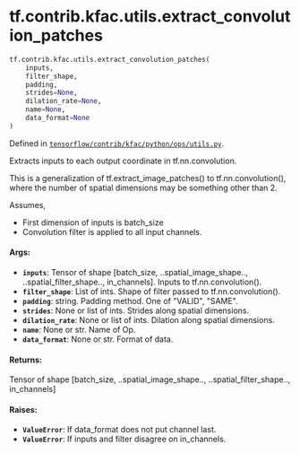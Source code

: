 <div itemscope itemtype="http://developers.google.com/ReferenceObject">
<meta itemprop="name" content="tf.contrib.kfac.utils.extract_convolution_patches" />
</div>

# tf.contrib.kfac.utils.extract_convolution_patches

``` python
tf.contrib.kfac.utils.extract_convolution_patches(
    inputs,
    filter_shape,
    padding,
    strides=None,
    dilation_rate=None,
    name=None,
    data_format=None
)
```



Defined in [`tensorflow/contrib/kfac/python/ops/utils.py`](https://www.tensorflow.org/code/tensorflow/contrib/kfac/python/ops/utils.py).

Extracts inputs to each output coordinate in tf.nn.convolution.

This is a generalization of tf.extract_image_patches() to tf.nn.convolution(),
where the number of spatial dimensions may be something other than 2.

Assumes,
- First dimension of inputs is batch_size
- Convolution filter is applied to all input channels.

#### Args:

* <b>`inputs`</b>: Tensor of shape [batch_size, ..spatial_image_shape..,
    ..spatial_filter_shape.., in_channels]. Inputs to tf.nn.convolution().
* <b>`filter_shape`</b>: List of ints. Shape of filter passed to tf.nn.convolution().
* <b>`padding`</b>: string. Padding method. One of "VALID", "SAME".
* <b>`strides`</b>: None or list of ints. Strides along spatial dimensions.
* <b>`dilation_rate`</b>: None or list of ints. Dilation along spatial dimensions.
* <b>`name`</b>: None or str. Name of Op.
* <b>`data_format`</b>: None or str. Format of data.


#### Returns:

Tensor of shape [batch_size, ..spatial_image_shape..,
  ..spatial_filter_shape.., in_channels]


#### Raises:

* <b>`ValueError`</b>: If data_format does not put channel last.
* <b>`ValueError`</b>: If inputs and filter disagree on in_channels.